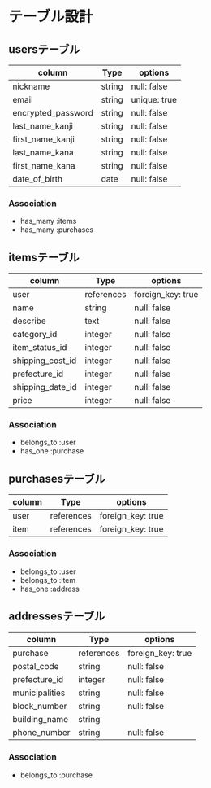 # テーブル設計

## usersテーブル

|column            |Type   |options     |
|------------------|-------|------------|
|nickname          |string |null: false |
|email             |string |unique: true|
|encrypted_password|string |null: false |
|last_name_kanji   |string |null: false |
|first_name_kanji  |string |null: false |
|last_name_kana    |string |null: false |
|first_name_kana   |string |null: false |
|date_of_birth     |date   |null: false |

### Association

- has_many :items
- has_many :purchases


## itemsテーブル

|column          |Type      |options          |
|----------------|----------|-----------------|
|user            |references|foreign_key: true|
|name            |string    |null: false      |
|describe        |text      |null: false      |
|category_id     |integer   |null: false      |
|item_status_id  |integer   |null: false      |
|shipping_cost_id|integer   |null: false      |
|prefecture_id   |integer   |null: false      |
|shipping_date_id|integer   |null: false      |
|price           |integer   |null: false      |

### Association

- belongs_to :user
- has_one    :purchase


## purchasesテーブル

|column         |Type      |options          |
|---------------|----------|-----------------|
|user           |references|foreign_key: true|
|item           |references|foreign_key: true|


### Association

- belongs_to :user
- belongs_to :item
- has_one    :address


## addressesテーブル

|column         |Type      |options          |
|---------------|----------|-----------------|
|purchase       |references|foreign_key: true|
|postal_code    |string    |null: false      |
|prefecture_id  |integer   |null: false      |
|municipalities |string    |null: false      |
|block_number   |string    |null: false      |
|building_name  |string    |                 |
|phone_number   |string    |null: false      |

### Association

- belongs_to :purchase







